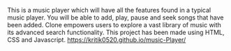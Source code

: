 This is a music player which will have all the features found in a typical music player. You will be able to add, play,
pause and seek songs that have been added. Clone empowers users to explore a vast library of music with its advanced search functionality. This project has been made using HTML, CSS and Javascript.
https://kritik0520.github.io/music-Player/
